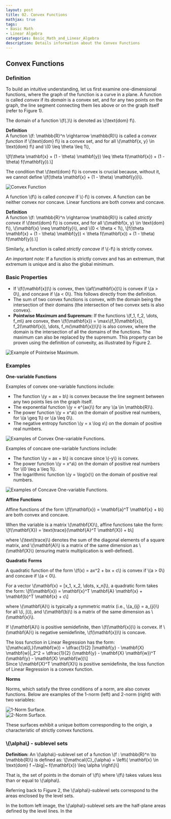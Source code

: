 ```yaml
---
layout: post
title: 02. Convex Functions
mathjax: true
tags:
- Basic Math
- Linear Algebra
categories: Basic_Math_and_Linear_Algebra
description: Details information about the Convex Functions
---
```


## Convex Functions

### Definition

To build an intuitive understanding, let us first examine one-dimensional functions, where the graph of the function is a curve in a plane. A function is called *convex* if its *domain* is a convex set, and for any two points on the graph, the line segment connecting them lies above or on the graph itself (refer to Figure 1).

The domain of a function \\(f(.)\\) is denoted as \\(\text{dom} f\\).

**Definition**  
A function \\(f: \mathbb{R}^n \rightarrow \mathbb{R}\\) is called a *convex function* if \\(\text{dom} f\\) is a convex set, and for all \\(\mathbf{x, y} \in \text{dom} f\\) and \\(0 \leq \theta \leq 1\\),

\\[f(\theta \mathbf{x} + (1 - \theta) \mathbf{y}) \leq \theta f(\mathbf{x}) + (1 - \theta) f(\mathbf{y}).\\]

The condition that \\(\text{dom} f\\) is convex is crucial because, without it, we cannot define \\(f(\theta \mathbf{x} + (1 - \theta) \mathbf{y})\\).

![Convex Function](/MLDL/assets/img/16_convexity/convexf_def.png)

A function \\(f\\) is called *concave* if \\(-f\\) is convex. A function can be neither convex nor concave. Linear functions are both convex and concave.

**Definition**  
A function \\(f: \mathbb{R}^n \rightarrow \mathbb{R}\\) is called *strictly convex* if \\(\text{dom} f\\) is convex, and for all \\(\mathbf{x, y} \in \text{dom} f\\), \\(\mathbf{x} \neq \mathbf{y}\\), and \\(0 < \theta < 1\\),
\\[f(\theta \mathbf{x} + (1 - \theta) \mathbf{y}) < \theta f(\mathbf{x}) + (1 - \theta) f(\mathbf{y}).\\]

Similarly, a function is called *strictly concave* if \\(-f\\) is strictly convex.

*An important note:* If a function is strictly convex and has an extremum, that extremum is unique and is also the global minimum.

### Basic Properties

- If \\(f(\mathbf{x})\\) is convex, then \\(af(\mathbf{x})\\) is convex if \\(a > 0\\), and concave if \\(a < 0\\). This follows directly from the definition.
- The sum of two convex functions is convex, with the domain being the intersection of their domains (the intersection of two convex sets is also convex).
- **Pointwise Maximum and Supremum:** If the functions \\(f_1, f_2, \dots, f_m\\) are convex, then \\(f(\mathbf{x}) = \max\\{f_1(\mathbf{x}), f_2(\mathbf{x}), \dots, f_m(\mathbf{x})\\}\\) is also convex, where the domain is the intersection of all the domains of the functions. The maximum can also be replaced by the supremum. This property can be proven using the definition of convexity, as illustrated by Figure 2.

![Example of Pointwise Maximum.](/MLDL/assets/img/16_convexity/max_point.png)

### Examples

**One-variable Functions**

Examples of convex one-variable functions include:

- The function \\(y = ax + b\\) is convex because the line segment between any two points lies on the graph itself.
- The exponential function \\(y = e^{ax}\\) for any \\(a \in \mathbb{R}\\).
- The power function \\(y = x^a\\) on the domain of positive real numbers, for \\(a \geq 1\\) or \\(a \leq 0\\).
- The negative entropy function \\(y = x \log x\\) on the domain of positive real numbers.

![Examples of Convex One-variable Functions.](/MLDL/assets/img/16_convexity/convexfunctions.png)

Examples of concave one-variable functions include:

- The function \\(y = ax + b\\) is concave since \\(-y\\) is convex.
- The power function \\(y = x^a\\) on the domain of positive real numbers for \\(0 \leq a \leq 1\\).
- The logarithmic function \\(y = \log(x)\\) on the domain of positive real numbers.

![Examples of Concave One-variable Functions.](/MLDL/assets/img/16_convexity/concavefunctions.png)

**Affine Functions**

Affine functions of the form \\(f(\mathbf{x}) = \mathbf{a}^T \mathbf{x} + b\\) are both convex and concave.

When the variable is a matrix \\(\mathbf{X}\\), affine functions take the form:
\\[f(\mathbf{X}) = \text{trace}(\mathbf{A}^T \mathbf{X}) + b\\]

where \\(\text{trace}\\) denotes the sum of the diagonal elements of a square matrix, and \\(\mathbf{A}\\) is a matrix of the same dimension as \\(\mathbf{X}\\) (ensuring matrix multiplication is well-defined).

**Quadratic Forms**

A quadratic function of the form \\(f(x) = ax^2 + bx + c\\) is convex if \\(a > 0\\) and concave if \\(a < 0\\).

For a vector \\(\mathbf{x} = [x_1, x_2, \dots, x_n]\\), a quadratic form takes the form:
\\[f(\mathbf{x}) = \mathbf{x}^T \mathbf{A} \mathbf{x} + \mathbf{b}^T \mathbf{x} + c\\]

where \\(\mathbf{A}\\) is typically a symmetric matrix (i.e., \\(a_{ij} = a_{ji}\\) for all \\(i, j\\)), and \\(\mathbf{b}\\) is a matrix of the same dimension as \\(\mathbf{x}\\).

If \\(\mathbf{A}\\) is positive semidefinite, then \\(f(\mathbf{x})\\) is convex. If \\(\mathbf{A}\\) is negative semidefinite, \\(f(\mathbf{x})\\) is concave.

The loss function in Linear Regression has the form:  
\\[\mathcal{L}(\mathbf{w}) = \dfrac{1}{2} \|\mathbf{y} - \mathbf{X} \mathbf{w}\|_2^2 = \dfrac{1}{2} (\mathbf{y} - \mathbf{X} \mathbf{w})^T (\mathbf{y} - \mathbf{X} \mathbf{w})\\]  
Since \\(\mathbf{X}^T \mathbf{X}\\) is positive semidefinite, the loss function of Linear Regression is a convex function.

**Norms**

Norms, which satisfy the three conditions of a norm, are also convex functions. Below are examples of the 1-norm (left) and 2-norm (right) with two variables:

![1-Norm Surface.](/MLDL/assets/img/16_convexity/norm1_surf.png)  
![2-Norm Surface.](/MLDL/assets/img/16_convexity/norm2_surf.png)

These surfaces exhibit a unique bottom corresponding to the origin, a characteristic of strictly convex functions.

### \\(\alpha\\) - sublevel sets

**Definition:** An \\(\alpha\\)-sublevel set of a function \\(f : \mathbb{R}^n \to \mathbb{R}\\) is defined as:
\\[\mathcal{C}_{\alpha} = \left\\{ \mathbf{x} \in \text{dom} f ~\big|~ f(\mathbf{x}) \leq \alpha \right\\}\\]

That is, the set of points in the domain of \\(f\\) where \\(f\\) takes values less than or equal to \\(\alpha\\).

Referring back to Figure 2, the \\(\alpha\\)-sublevel sets correspond to the areas enclosed by the level sets.

In the bottom left image, the \\(\alpha\\)-sublevel sets are the half-plane areas defined by the level lines. In the

